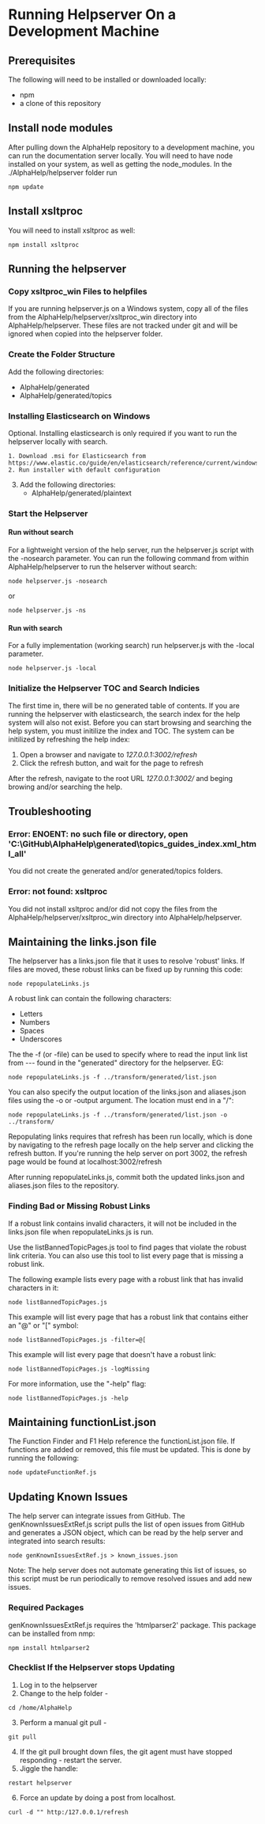 # Running Helpserver On a Development Machine

## Prerequisites

The following will need to be installed or downloaded locally:

 - npm
 - a clone of this repository

## Install node modules

After pulling down the AlphaHelp repository to a development machine, you can run the documentation 
server locally.  You will need to have node installed on your system, as well as getting the node_modules.
In the ./AlphaHelp/helpserver folder run

```
npm update
```

## Install xsltproc

You will need to install xsltproc as well:

```
npm install xsltproc
```

## Running the helpserver

### Copy xsltproc_win Files to helpfiles

If you are running helpserver.js on a Windows system, copy all of the files from the AlphaHelp/helpserver/xsltproc_win directory into AlphaHelp/helpserver. These files are not tracked under git and will be ignored when copied into the helpserver folder.

### Create the Folder Structure

Add the following directories:

- AlphaHelp/generated
- AlphaHelp/generated/topics

### Installing Elasticsearch on Windows

Optional. Installing elasticsearch is only required if you want to run the helpserver locally with search.

	1. Download .msi for Elasticsearch from https://www.elastic.co/guide/en/elasticsearch/reference/current/windows.html
	2. Run installer with default configuration
 3. Add the following directories:
     - AlphaHelp/generated/plaintext
 
### Start the Helpserver

#### Run without search

For a lightweight version of the help server, run the helpserver.js script with the -nosearch parameter. You can run the following command from within AlphaHelp/helpserver to run the helserver without search:

```
node helpserver.js -nosearch
```

or

```
node helpserver.js -ns
```

#### Run with search

For a fully implementation (working search) run helpserver.js with the -local parameter. 

```
node helpserver.js -local
```

### Initialize the Helpserver TOC and Search Indicies

The first time in, there will be no generated table of contents. If you are running the helpserver with elasticsearch, the search index for the help system will also not exist. Before you can start browsing and searching the help system, you must initilize the index and TOC. The system can be initilized by refreshing the help index:

1. Open a browser and navigate to *127.0.0.1:3002/refresh*
2. Click the refresh button, and wait for the page to refresh 

After the refresh, navigate to the root URL  *127.0.0.1:3002/* and beging browing and/or searching the help.

## Troubleshooting

### Error: ENOENT: no such file or directory, open 'C:\GitHub\AlphaHelp\generated\topics\_guides_index.xml_html_all'

You did not create the generated and/or generated/topics folders.

### Error: not found: xsltproc

You did not install xsltproc and/or did not copy the files from the AlphaHelp/helpserver/xsltproc_win directory into AlphaHelp/helpserver.

## Maintaining the links.json file

The helpserver has a links.json file that it uses to resolve 'robust' links.  If files are moved, these robust links
can be fixed up by running this code:

```
node repopulateLinks.js
```
A robust link can contain the following characters:
* Letters
* Numbers
* Spaces
* Underscores

The the -f (or -file) can be used to specify where to read the input link list from --- found in the "generated" directory for the helpserver. EG:

```
node repopulateLinks.js -f ../transform/generated/list.json
```

You can also specify the output location of the links.json and aliases.json files using the -o or -output argument. The location must end in a "/":

```
node repopulateLinks.js -f ../transform/generated/list.json -o ../transform/
```

Repopulating links requires that refresh has been run locally, which is done by navigating to the refresh page locally on the help server and clicking the refresh button. If you're running the help server on port 3002, the refresh page would be found at localhost:3002/refresh

After running repopulateLinks.js, commit both the updated links.json and aliases.json files to the repository.

### Finding Bad or Missing Robust Links


If a robust link contains invalid characters, it will not be included in the links.json file when
repopulateLinks.js is run.

Use the listBannedTopicPages.js tool to find pages that violate the robust link criteria. 
You can also use this tool to list every page that is missing a robust link.

The following example lists every page with a robust link that has invalid characters in it:

```
node listBannedTopicPages.js
```

This example will list every page that has a robust link that contains either an "@" or "[" symbol:

```
node listBannedTopicPages.js -filter=@[
```

This example will list every page that doesn't have a robust link:
```
node listBannedTopicPages.js -logMissing
```

For more information, use the "-help" flag:
```
node listBannedTopicPages.js -help
```

## Maintaining functionList.json

The Function Finder and F1 Help reference the functionList.json file. If functions are added or removed, this file must be updated. This is done by running the following:

```
node updateFunctionRef.js
```

## Updating Known Issues

The help server can integrate issues from GitHub. The genKnownIssuesExtRef.js script pulls the list of open issues from GitHub and generates a JSON object, which can be read by the help server and integrated into search results:

```
node genKnownIssuesExtRef.js > known_issues.json
```

Note: The help server does not automate generating this list of issues, so this script must be run periodically to remove resolved issues and add new issues.

### Required Packages
genKnownIssuesExtRef.js requires the 'htmlparser2' package. This package can be installed from nmp:

```
npm install htmlparser2
```

### Checklist If the Helpserver stops Updating 

1. Log in to the helpserver
2. Change to the help folder -  
```
cd /home/AlphaHelp
```
3. Perform a manual git pull - 
```
git pull
```
4. If the git pull brought down files, the git agent must have stopped responding - restart the server.
5. Jiggle the handle:
```
restart helpserver
```
6. Force an update by doing a post from localhost.  
```
curl -d "" http:/127.0.0.1/refresh
```
